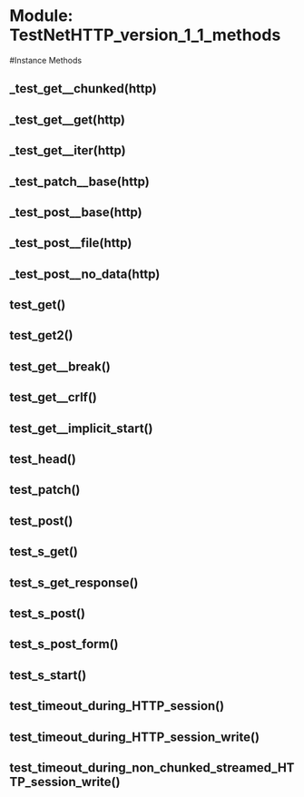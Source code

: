 # Module: TestNetHTTP_version_1_1_methods
    




#Instance Methods
## _test_get__chunked(http) [](#method-i-_test_get__chunked)

## _test_get__get(http) [](#method-i-_test_get__get)

## _test_get__iter(http) [](#method-i-_test_get__iter)

## _test_patch__base(http) [](#method-i-_test_patch__base)

## _test_post__base(http) [](#method-i-_test_post__base)

## _test_post__file(http) [](#method-i-_test_post__file)

## _test_post__no_data(http) [](#method-i-_test_post__no_data)

## test_get() [](#method-i-test_get)

## test_get2() [](#method-i-test_get2)

## test_get__break() [](#method-i-test_get__break)

## test_get__crlf() [](#method-i-test_get__crlf)

## test_get__implicit_start() [](#method-i-test_get__implicit_start)

## test_head() [](#method-i-test_head)

## test_patch() [](#method-i-test_patch)

## test_post() [](#method-i-test_post)

## test_s_get() [](#method-i-test_s_get)

## test_s_get_response() [](#method-i-test_s_get_response)

## test_s_post() [](#method-i-test_s_post)

## test_s_post_form() [](#method-i-test_s_post_form)

## test_s_start() [](#method-i-test_s_start)

## test_timeout_during_HTTP_session() [](#method-i-test_timeout_during_HTTP_session)

## test_timeout_during_HTTP_session_write() [](#method-i-test_timeout_during_HTTP_session_write)

## test_timeout_during_non_chunked_streamed_HTTP_session_write() [](#method-i-test_timeout_during_non_chunked_streamed_HTTP_session_write)

